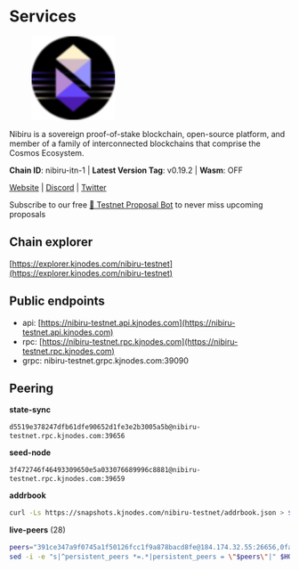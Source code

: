 # Services

<figure><img src="https://raw.githubusercontent.com/kj89/cosmos-images/main/logos/nibiru.png" width="150" alt=""><figcaption></figcaption></figure>

Nibiru is a sovereign proof-of-stake blockchain, open-source platform,  and member of a family of interconnected blockchains that comprise the Cosmos Ecosystem.

**Chain ID**: nibiru-itn-1 | **Latest Version Tag**: v0.19.2 | **Wasm**: OFF

[Website](https://nibiru.fi) | [Discord](https://discord.gg/nibiru) | [Twitter](https://twitter.com/NibiruChain)



Subscribe to our free [🤖 Testnet Proposal Bot](https://t.me/kjnodes_testnet_proposal_bot) to never miss upcoming proposals


## Chain explorer
[https://explorer.kjnodes.com/nibiru-testnet](https://explorer.kjnodes.com/nibiru-testnet)

## Public endpoints

* api: [https://nibiru-testnet.api.kjnodes.com](https://nibiru-testnet.api.kjnodes.com)
* rpc: [https://nibiru-testnet.rpc.kjnodes.com](https://nibiru-testnet.rpc.kjnodes.com)
* grpc: nibiru-testnet.grpc.kjnodes.com:39090

## Peering

**state-sync**

```text
d5519e378247dfb61dfe90652d1fe3e2b3005a5b@nibiru-testnet.rpc.kjnodes.com:39656
```

**seed-node**

```text
3f472746f46493309650e5a033076689996c8881@nibiru-testnet.rpc.kjnodes.com:39659
```

**addrbook**
```bash
curl -Ls https://snapshots.kjnodes.com/nibiru-testnet/addrbook.json > $HOME/.nibid/config/addrbook.json
```

**live-peers** (28)
```bash
peers="391ce347a9f0745a1f50126fcc1f9a878bacd8fe@184.174.32.55:26656,0faa013496da308cf091099bb736f512f17ab380@185.144.99.55:26656,d2f53fd715b205d1321a22bad1a6334a06f3de2b@64.227.4.135:03656,4a44af55ee65d15c13d666bb5d830da43673f7a9@185.190.140.80:26656,2b67482054000c77f1db2f37072d20a6a1a043d4@194.163.174.35:26656,3bb1549a6b7536e673bb8b9a036485c5ec18ce76@194.34.232.36:39656,5b4b12ded2c0db5f29345580b507156ca5399053@31.220.84.69:26656,ba6a46ae8fe4e1e95c0debfa1d4f3012fa6b33af@66.94.123.46:26656,6b563f1f97557821d42ecaa234dc73266c28336d@173.212.234.123:26656,efc2e75111f286ca7117ce4e196bfb7ba29f0a5e@109.123.243.16:26656,abe0625166d3bc30612dde9c3863d7be2313316d@85.190.254.225:26656,b253cc6155ec59ea623f3f453d2f5a4b9c6d08fc@212.15.59.91:39656,766f17b24c11b5eac20cf938f619bc2e43331988@38.242.229.238:26656,59d4c5d5074043bf7ba617579a5120d6e0c97c39@34.30.210.193:26656,9ea5fbc168a099c75767aed80fe1dc8345f26b1a@185.216.75.223:26656,dfdfca675e009578b775d7febace9d15d97c3755@207.180.224.21:26656,17d683da420ce5eaa3fe1b9699b6b7720e4c5483@158.220.100.251:26656,15c155e1a3bc8a8004dbdc11c72399c8c5b08d74@212.86.102.214:26656,39ce82b6613c327f2bbc4cedc3a25dbf0bf8094e@38.242.252.137:26656,b02f28e0675743b077186b363386f10845c9e122@194.233.74.249:26656,6b76406fb872cc3a4d194c4f0910cf8893f6affb@38.242.148.145:26656,7bb000363922f1da93c0f25b2544e453b523a82a@65.108.246.178:26656,ecbf8f3be0826e9905dc0dfff5c02d922cf768b9@65.21.56.168:26656,d31e21c9ddc00e2ab2bbfbafde3810e2d4370993@31.220.94.117:39656,5d55ddb4d498af6062e6e7c0cb7a670aba9b3302@68.183.65.30:26656,e3bcf7faf6efca24f6d0735bc96f67929a8164d3@164.90.217.176:26656,65a213efcad697afb5a1303c7fe5be4168d9520c@43.154.103.36:26656,d5519e378247dfb61dfe90652d1fe3e2b3005a5b@65.109.68.190:39656"
sed -i -e "s|^persistent_peers *=.*|persistent_peers = \"$peers\"|" $HOME/.nibid/config/config.toml
```
